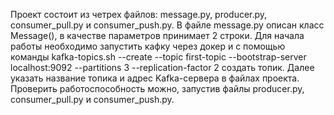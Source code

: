 Проект состоит из четрех файлов: message.py, producer.py, consumer_pull.py и consumer_push.py.
В файле message.py описан класс Message(), в качестве параметров принимает 2 строки. 
Для начала работы необходимо запустить кафку через докер и с помощью команды kafka-topics.sh --create --topic first-topic --bootstrap-server localhost:9092 --partitions 3 --replication-factor 2
создать топик.
Далее указать название топика и адрес Kafka-сервера в файлах проекта. 
Проверить работоспособность можно, запустив файлы producer.py, consumer_pull.py и consumer_push.py.
